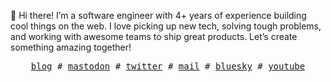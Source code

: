 👋 Hi there! I’m a software engineer with 4+ years of experience building cool things on the web. I love picking up new tech, solving tough problems, and working with awesome teams to ship great products. Let’s create something amazing together!

<p align="center">
  <samp>
    <a href="https://sambitsahoo.com">blog</a> #
    <a href="https://elk.zone/fosstodon.org/@zorozuro">mastodon</a> #
    <a href="https://x.com/zorozuro480">twitter</a> #
    <a href="mailto:soulsam480@hotmail.com">mail</a> #
    <a href="https://bsky.app/profile/bsky.sambitsahoo.com">bluesky</a> #
    <a href="https://www.youtube.com/@zorozuro480">youtube</a>
  </samp>
</p>
